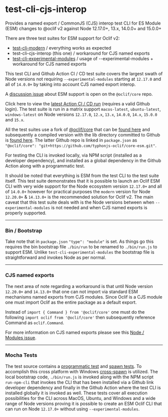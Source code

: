 # test-cli-cjs-interop
Provides a named export / CommonJS (CJS) interop test CLI for ES Module (ESM) changes to @oclif v2 against Node 
12.17.0+, 13.x, 14.0.0+ and 15.0.0+

There are three test suites for ESM support for Oclif v2:
- [test-cli-modern](https://github.com/typhonjs-oclif/test-cli-modern) / everything works as expected
- test-cli-cjs-interop (this one) / workaround for CJS named exports
- [test-cli-experimental-modules](https://github.com/typhonjs-oclif/test-cli-experimental-modules) / usage of 
  --experimental-modules + workaround for CJS named exports

This test CLI and Github Action CI / CD test suite covers the largest swath of Node versions not requiring 
`--experimental-modules` starting at `12.17.0` and all of `14.0.0+` by taking into account CJS named export interop. 

A [discussion issue](https://github.com/oclif/core/issues/130) about ESM support is open on the `@oclif/core` repo.

Click here to view the [latest Action CI / CD run](https://github.com/typhonjs-oclif/test-cli-cjs-interop/actions)
(requires a valid Github login). The test suite is run in a matrix support `macos-latest`, `ubuntu-latest`, `windows-latest`
on Node versions `12.17.0`, `12.x`, `13.x`, `14.0.0`, `14.x`, `15.0.0` and `15.x`.

All the test suites use a fork of [@oclif/core](https://github.com/oclif/core) that can be [found here](https://github.com/typhonjs-oclif-scratch/core-esm)
and subsequently a compiled version with the lib directory committed to Github is [found here](https://github.com/typhonjs-oclif/core-esm).
The latter Github repo is linked in `package.json` as `"@oclif/core": "git+https://github.com/typhonjs-oclif/core-esm.git"`.

For testing the CLI is invoked locally, via NPM script (installed as a developer dependency), and installed as a global
dependency in the Github Action along with a programmatic test.

It should be noted that everything is ESM from the test CLI to the test suite itself. This test suite demonstrates that 
it is possible to launch an Oclif ESM CLI with very wide support for the Node ecosystem version `12.17.0+` and all of 
`14.0.0+` however for practical purposes the `modern` version for Node `12.20.0+` & `14.13.0+` is the recommended 
solution for Oclif v2. The main caveat that this test suite deals with is the Node versions between when 
`--experimental-modules` is not needed and when CJS named exports is properly supported.

----
### Bin / Bootstrap

Take note that in `package.json` `"type": "module"` is set. As things go this requires the bin bootstrap file
`./bin/run` to be renamed to `./bin/run.js` to support ESM. Unlike `test-cli-experimental-modules` the bootstrap 
file is straightforward and invokes Node as per normal. 

----
### CJS named exports

The next area of note regarding a workaround is that until Node version `12.20.0+` and `14.13.0+` that one can not
import via standard ESM mechanisms named exports from CJS modules. Since Oclif is a CJS module one must import Oclif
as the entire package as a default export.

Instead of `import { Command } from '@oclif/core'` one must do the following `import oclif from '@oclif/core'` then
subsequently reference Command as `oclif.Command`.

For more information on CJS named exports please see this [Node / Modules issue](https://github.com/nodejs/modules/issues/81).

----
### Mocha Tests

The test source contains a [programmatic test](https://github.com/typhonjs-oclif/test-cli-cjs-interop/blob/main/test/src/programmatic.test.js)
and [spawn tests](https://github.com/typhonjs-oclif/test-cli-cjs-interop/blob/main/test/src/spawn.test.js). To 
accomplish this cross platform with Windows [cross-spawn](https://www.npmjs.com/package/cross-spawn)
is utilized. The local bootstrap code, `./bin/run.js` is invoked along with the NPM script `run-npm-cli` that invokes
the CLI that has been installed via a Github link developer dependency and finally in the Github Action where the test
CLI is installed globally it is invoked as well. These tests cover all execution possibilities for the CLI across
MacOS, Ubuntu, and Windows and a wide range of Node versions proving it is possible to create an ESM Oclif CLI that
can run on Node `12.17.0+` without using `--experimental-modules`.

